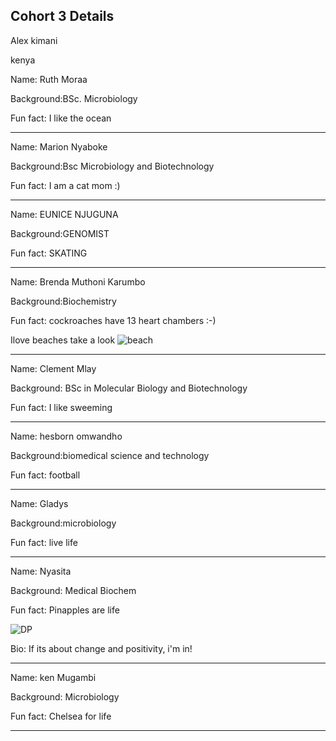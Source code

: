 ## Cohort 3 Details

Alex kimani

kenya 

Name: Ruth Moraa

Background:BSc. Microbiology

Fun fact: I like the ocean

---

Name: Marion Nyaboke

Background:Bsc Microbiology and Biotechnology

Fun fact: I am a cat mom :)

---

Name: EUNICE NJUGUNA

Background:GENOMIST

Fun fact: SKATING

---

Name: Brenda Muthoni Karumbo

Background:Biochemistry

Fun fact: cockroaches have 13 heart chambers :-)

Ilove beaches  take a look
![beach](https://www.greeka.com/greece-beaches/)

---

Name: Clement Mlay

Background: BSc in Molecular Biology and Biotechnology

Fun fact: I like sweeming

---

Name: hesborn omwandho

Background:biomedical science and technology

Fun fact: football

---

Name: Gladys

Background:microbiology

Fun fact: live life

---

Name: Nyasita

Background: Medical Biochem

Fun fact: Pinapples are life

![DP](https://avatars0.githubusercontent.com/u/72727098?s=460&v=4)

Bio: If its about change and positivity, i'm in!

---

Name: ken Mugambi

Background: Microbiology

Fun fact: Chelsea for life 

---


